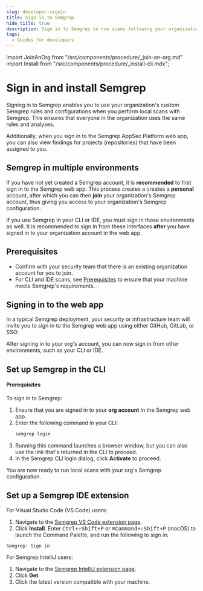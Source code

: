 ```yaml
---
slug: developer-signin
title: Sign in to Semgrep
hide_title: true
description: Sign in to Semgrep to run scans following your organization's Semgrep deployment.
tags:
  - Guides for developers
---
```


import JoinAnOrg from "/src/components/procedure/_join-an-org.md"
import Install from "/src/components/procedure/_install-cli.mdx";

# Sign in and install Semgrep

Signing in to Semgrep enables you to use your organization's custom Semgrep rules and configurations when you perform local scans with Semgrep. This ensures that everyone in the organization uses the same rules and analyses.

Additionally, when you sign in to the Semgrep AppSec Platform web app, you can also view findings for projects (repositories) that have been assigned to you.

## Semgrep in multiple environments

If you have not yet created a Semgrep account, it is **recommended** to first sign in to the Semgrep web app. This process creates a creates a **personal** account, after which you can then **join** your organization's Semgrep account, thus giving you access to your organization's Semgrep configuration.

If you use Semgrep in your CLI or IDE, you must sign in those environments as well. It is recommended to sign in from these interfaces **after** you have signed in to your organization account in the web app.

## Prerequisites

- Confirm with your security team that there is an existing organization account for you to join.
- For CLI and IDE scans, see [Prerequisites](/prerequisites) to ensure that your machine meets Semgrep's requirements.

## Signing in to the web app

In a typical Semgrep deployment, your security or infrastructure team will invite you to sign in to the Semgrep web app using either GitHub, GitLab, or SSO:

 <JoinAnOrg />

After signing in to your org's account, you can now sign in from other environments, such as your CLI or IDE.

## Set up Semgrep in the CLI

#### Prerequisites


<Install />

To sign in to Semgrep:

1. Ensure that you are signed in to your **org account** in the Semgrep web app.
1. Enter the following command in your CLI:
    ```bash
    semgrep login
    ``` 
1. Running this command launches a browser window, but you can also use the link that's returned in the CLI to proceed.
1. In the Semgrep CLI login dialog, click **Activate** to proceed.

You are now ready to run local scans with your org's Semgrep configuration.

## Set up a Semgrep IDE extension

For Visual Studio Code (VS Code) users:

1. Navigate to the [<i class="fas fa-external-link fa-xs"></i> Semgrep VS Code extension page](https://marketplace.visualstudio.com/items?itemName=Semgrep.semgrep).
1. Click **Install**. Enter <kbd>Ctrl+⇧Shift+P</kbd> or <kbd>⌘Command+⇧Shift+P</kbd> (macOS) to launch the Command Palette, and run the following to sign in:
```
Semgrep: Sign in
```

For Semgrep IntelliJ users:

1. Navigate to the [<i class="fas fa-external-link fa-xs"></i> Semgrep IntelliJ extension page](https://plugins.jetbrains.com/plugin/22622-semgrep).
1. Click **Get**.
1. Click the latest version compatible with your machine.


